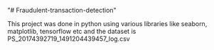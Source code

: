 "# Fraudulent-transaction-detection" 

This project was done in python using various libraries like seaborn, matplotlib, tensorflow etc and the dataset is PS_20174392719_1491204439457_log.csv
